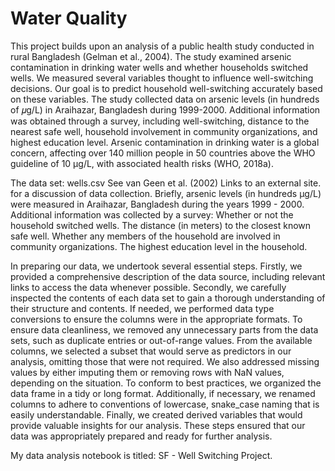 # Water Quality

This project builds upon an analysis of a public health study conducted in rural Bangladesh (Gelman et al., 2004). The study examined arsenic contamination in drinking water wells and whether households switched wells. We measured several variables thought to influence well-switching decisions. Our goal is to predict household well-switching accurately based on these variables. The study collected data on arsenic levels (in hundreds of 𝜇g/L) in Araihazar, Bangladesh during 1999-2000. Additional information was obtained through a survey, including well-switching, distance to the nearest safe well, household involvement in community organizations, and highest education level. Arsenic contamination in drinking water is a global concern, affecting over 140 million people in 50 countries above the WHO guideline of 10 μg/L, with associated health risks (WHO, 2018a).

The data set: wells.csv 
See van Geen et al. (2002) Links to an external site. for a discussion of data collection. Briefly, arsenic levels (in hundreds  μg/L) were measured in Araihazar, Bangladesh during the years 1999 - 2000. Additional information was collected by a survey:
Whether or not the household switched wells.
The distance (in meters) to the closest known safe well.
Whether any members of the household are involved in community organizations.
The highest education level in the household.

In preparing our data, we undertook several essential steps. Firstly, we provided a comprehensive description of the data source, including relevant links to access the data whenever possible. Secondly, we carefully inspected the contents of each data set to gain a thorough understanding of their structure and contents. If needed, we performed data type conversions to ensure the columns were in the appropriate formats. To ensure data cleanliness, we removed any unnecessary parts from the data sets, such as duplicate entries or out-of-range values. From the available columns, we selected a subset that would serve as predictors in our analysis, omitting those that were not required. We also addressed missing values by either imputing them or removing rows with NaN values, depending on the situation. To conform to best practices, we organized the data frame in a tidy or long format. Additionally, if necessary, we renamed columns to adhere to conventions of lowercase, snake_case naming that is easily understandable. Finally, we created derived variables that would provide valuable insights for our analysis. These steps ensured that our data was appropriately prepared and ready for further analysis.

My data analysis notebook is titled: SF -  Well Switching Project.

